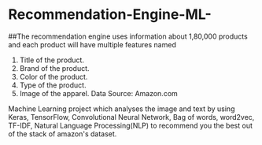 # Recommendation-Engine-ML-
##The recommendation engine uses information about 1,80,000 products and  each product will have multiple features named

1. Title of the product.
2. Brand of the product.
3. Color of the product.
4. Type of the product.
5. Image of the apparel.
Data Source: Amazon.com

Machine Learning project which analyses the image and text by using Keras, TensorFlow, Convolutional Neural Network, Bag of words, word2vec, TF-IDF, Natural Language Processing(NLP) to recommend you the best out of the stack of amazon's dataset.

